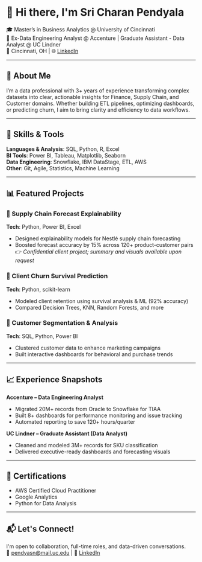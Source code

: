# 👋 Hi there, I'm Sri Charan Pendyala

🎓 Master’s in Business Analytics @ University of Cincinnati  
💼 Ex-Data Engineering Analyst @ Accenture | Graduate Assistant - Data Analyst @ UC Lindner  
📍 Cincinnati, OH | 🌐 [LinkedIn](https://www.linkedin.com/in/sricharan-pendyala-6850911a5)

---

## 🚀 About Me
I’m a data professional with 3+ years of experience transforming complex datasets into clear, actionable insights for Finance, Supply Chain, and Customer domains. Whether building ETL pipelines, optimizing dashboards, or predicting churn, I aim to bring clarity and efficiency to data workflows.

---

## 🧠 Skills & Tools
**Languages & Analysis**: SQL, Python, R, Excel  
**BI Tools**: Power BI, Tableau, Matplotlib, Seaborn  
**Data Engineering**: Snowflake, IBM DataStage, ETL, AWS  
**Other**: Git, Agile, Statistics, Machine Learning

---

## 📊 Featured Projects

### 🔹 Supply Chain Forecast Explainability
**Tech**: Python, Power BI, Excel  
- Designed explainability models for Nestlé supply chain forecasting
- Boosted forecast accuracy by 15% across 120+ product-customer pairs  
👉 _Confidential client project; summary and visuals available upon request_

### 🔹 Client Churn Survival Prediction  
**Tech**: Python, scikit-learn  
- Modeled client retention using survival analysis & ML (92% accuracy)  
- Compared Decision Trees, KNN, Random Forests, and more  

### 🔹 Customer Segmentation & Analysis  
**Tech**: SQL, Python, Power BI  
- Clustered customer data to enhance marketing campaigns  
- Built interactive dashboards for behavioral and purchase trends  

---

## 📈 Experience Snapshots

**Accenture – Data Engineering Analyst**  
- Migrated 20M+ records from Oracle to Snowflake for TIAA  
- Built 8+ dashboards for performance monitoring and issue tracking  
- Automated reporting to save 120+ hours/quarter

**UC Lindner – Graduate Assistant (Data Analyst)**  
- Cleaned and modeled 3M+ records for SKU classification  
- Delivered executive-ready dashboards and forecasting visuals  

---

## 🧾 Certifications
- AWS Certified Cloud Practitioner  
- Google Analytics  
- Python for Data Analysis

---

## 📬 Let's Connect!
I'm open to collaboration, full-time roles, and data-driven conversations.  
📧 pendyasn@mail.uc.edu | 🔗 [LinkedIn](https://www.linkedin.com/in/sricharan-pendyala-6850911a5)

